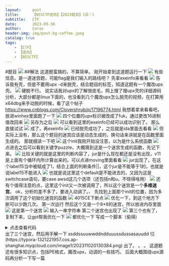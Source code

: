 ```yaml
---
layout:     post
title:      【NSSCTF逆向】【2023题目】《润！》
subtitle:   CTF
date:       2023-09-30
author:     Corax
header-img: img/post-bg-coffee.jpeg
catalog: true
tags:
    - 【CTF】
    - 【逆向】
    - 【NSSCTF】
---
```


#题目
![](https://typora-1321221957.cos.ap-shanghai.myqcloud.com/image1/202311020130363.png)
##解法
这道题蛮搞的，不算简单。
刚开始拿到这道题运行一下
![](https://typora-1321221957.cos.ap-shanghai.myqcloud.com/image1/202311020130364.png)
有些信息，是一道迷宫题，可能flag是我们输入的路线吧？
先拿exeinfo来看看
![](https://typora-1321221957.cos.ap-shanghai.myqcloud.com/image1/202311020130365.png)
告诉我有壳，但是不要用upx -d来脱壳，结合题目的标签，知道这题有一个魔改upx壳。
![](https://typora-1321221957.cos.ap-shanghai.myqcloud.com/image1/202311020130366.png)
硬脱不行。
说实话我对upx的了解很皮毛，网上搜了搜upx壳的详细源码分析，大部分都是linux下面的，也没看到几个魔改upx怎么脱壳的视频，在打算用x64dbg来手动脱的时候，看了这个帖子
https://www.cnblogs.com/Clovershrub/p/17196774.html
我想着拿来看看吧，放进winhex里面跑了一下
![](https://typora-1321221957.cos.ap-shanghai.myqcloud.com/image1/202311020130367.png)
四个位置的upx标识被改成了fuk，通过更改16进制值改回来
![](https://typora-1321221957.cos.ap-shanghai.myqcloud.com/image1/202311020130368.png)
另存为之后
![](https://typora-1321221957.cos.ap-shanghai.myqcloud.com/image1/202311020130369.png)
可以看到这里的exeinfo已经可以成功识别了。
那么直接试试
![](https://typora-1321221957.cos.ap-shanghai.myqcloud.com/image1/202311020130370.png)
成了，再exeinfo
![](https://typora-1321221957.cos.ap-shanghai.myqcloud.com/image1/202311020130371.png)
已经脱壳成功了，之后就是ida里面去看看
![](./img/3073714-20231017152443534-77529964.png)
但实际上没有，那么这个题目的迷宫应该是动态生成的，换句话来讲就是在函数里面生成的。
那就细读一下吧
![](https://typora-1321221957.cos.ap-shanghai.myqcloud.com/image1/202311020130372.png)
这个init我刚开始没注意，以为是什么系统函数
![](https://typora-1321221957.cos.ap-shanghai.myqcloud.com/image1/202311020130373.png)
点进去之后可以看到关键字puzzle，大概猜到这是一个迷宫生成的函数，先记下来。
![](https://typora-1321221957.cos.ap-shanghai.myqcloud.com/image1/202311020130374.png)
比较关键的就是这里的判断内容了，jur是什么现在都还是没有出现，v11是上面有个循环内所计算出来的。可以点进moving里面看看
![](https://typora-1321221957.cos.ap-shanghai.myqcloud.com/image1/202311020130375.png)
jur出现了，在这个label15当中被赋成了1，结合上面的判断条件||，这个jur是不能等于1的，也就是说label15不能进入
![](https://typora-1321221957.cos.ap-shanghai.myqcloud.com/image1/202311020130376.png)
也就是说这里这个default是不能进去的，又因为这是switchcase语句，要case awsd这几个选项（还包括n和u，不晓得啥用）
![](https://typora-1321221957.cos.ap-shanghai.myqcloud.com/image1/202311020130377.png)
还有个值得注意的点，这里这个init又一次被调用了，所以这个迷宫是一个**多维迷宫**。
ok，分析的差不多了，要进入动调了。、
先找到上面那个init的位置，因为多次调用了这个初始化迷宫的函数
![](https://typora-1321221957.cos.ap-shanghai.myqcloud.com/image1/202311020130378.png)
4015CE下断点
![](https://typora-1321221957.cos.ap-shanghai.myqcloud.com/image1/202311020130379.png)
优化一下，到这个地方下断可以少跑几次。
第一次运行
然后这个又是一个8*8的迷宫，所以放进内存里面
![](https://typora-1321221957.cos.ap-shanghai.myqcloud.com/image1/202311020130380.png)
这是第一个迷宫
![](https://typora-1321221957.cos.ap-shanghai.myqcloud.com/image1/202311020130381.png)
输入一串字符串
第二个迷宫也出现了
![](https://typora-1321221957.cos.ap-shanghai.myqcloud.com/image1/202311020130382.png)
第三个也有了，复制下来，让gpt帮我优化一下
![](https://typora-1321221957.cos.ap-shanghai.myqcloud.com/image1/202311020130383.png)
都优化一下
写成一个脚本（偷得)

<details>
<summary>点击查看代码</summary>

```
maze_arr=[   0,   0,   0,   0,   1,   0,   0,   0,   1,   0, 
    0,   0,   1,   0,   0,   0,   1,   0,   0,   0, 
    1,   0,   0,   0,   1,   0,   0,   0,   1,   0, 
    0,   0,   0,   0,   0,   0,   1,   0,   0,   0, 
    1,   0,   0,   0,   1,   0,   0,   0,   1,   0, 
    0,   0,   1,   0,   0,   0,   1,   0,   0,   0, 
    1,   0,   0,   0,   0,   0,   0,   0,   0,   0, 
    0,   0,   0,   0,   0,   0,   1,   0,   0,   0, 
    1,   0,   0,   0,   1,   0,   0,   0,   1,   0, 
    0,   0,   1,   0,   0,   0,   1,   0,   0,   0, 
    1,   0,   0,   0,   0,   0,   0,   0,   1,   0, 
    0,   0,   1,   0,   0,   0,   1,   0,   0,   0, 
    1,   0,   0,   0,   1,   0,   0,   0,   1,   0, 
    0,   0,   1,   0,   0,   0,   0,   0,   0,   0, 
    1,   0,   0,   0,   1,   0,   0,   0,   1,   0, 
    0,   0,   1,   0,   0,   0,   1,   0,   0,   0, 
    1,   0,   0,   0,   1,   0,   0,   0,   1,   0, 
    0,   0,   1,   0,   0,   0,   1,   0,   0,   0, 
    1,   0,   0,   0,   1,   0,   0,   0,   1,   0, 
    0,   0,   1,   0,   0,   0,   1,   0,   0,   0, 
    1,   0,   0,   0,   1,   0,   0,   0,   1,   0, 
    0,   0,   1,   0,   0,   0,   1,   0,   0,   0, 
    1,   0,   0,   0,   1,   0,   0,   0,   1,   0, 
    0,   0,   1,   0,   0,   0,   1,   0,   0,   0, 
    1,   0,   0,   0,   1,   0,   0,   0,   1,   0, 
    0,   0,   1,   0,   0,   0,   1,   0,   0,   0, 
    1,   0,   0,   0,   1,   0,   0,   0,   1,   0, 
    0,   0,   1,   0,   0,   0,   1,   0,   0,   0, 
    1,   0,   0,   0,   1,   0,   0,   0,   1,   0, 
    0,   0,   1,   0,   0,   0,   1,   0,   0,   0, 
    1,   0,   0,   0,   1,   0,   0,   0,   1,   0, 
    0,   0,   1,   0,   0,   0,   1,   0,   0,   0, 
    1,   0,   0,   0,   1,   0,   0,   0,   1,   0, 
    0,   0,   1,   0,   0,   0,   0,   0,   0,   0, 
    0,   0,   0,   0,   0,   0,   0,   0,   1,   0, 
    0,   0,   1,   0,   0,   0,   1,   0,   0,   0, 
    1,   0,   0,   0,   1,   0,   0,   0,   1,   0, 
    0,   0,   1,   0,   0,   0,   1,   0,   0,   0, 
    1,   0,   0,   0,   1,   0,   0,   0,   1,   0, 
    0,   0,   0,   0,   0,   0,   1,   0,   0,   0, 
    1,   0,   0,   0,   1,   0,   0,   0,   1,   0, 
    0,   0,   1,   0,   0,   0,   1,   0,   0,   0, 
    1,   0,   0,   0,   1,   0,   0,   0,   1,   0, 
    0,   0,   1,   0,   0,   0,   1,   0,   0,   0, 
    1,   0,   0,   0,   1,   0,   0,   0,   1,   0, 
    0,   0,   1,   0,   0,   0,   1,   0,   0,   0, 
    1,   0,   0,   0,   1,   0,   0,   0,   1,   0, 
    0,   0,   1,   0,   0,   0,   1,   0,   0,   0, 
    1,   0,   0,   0,   1,   0,   0,   0,   1,   0, 
    0,   0,   1,   0,   0,   0,   1,   0,   0,   0, 
    1,   0,   0,   0,   1,   0,   0,   0,   1,   0, 
    0,   0,   1,   0,   0,   0,   1,   0,   0,   0, 
    1,   0,   0,   0,   1,   0,   0,   0,   1,   0, 
    0,   0,   1,   0,   0,   0,   1,   0,   0,   0, 
    1,   0,   0,   0,   1,   0,   0,   0,   1,   0, 
    0,   0,   1,   0,   0,   0,   1,   0,   0,   0, 
    1,   0,   0,   0,   1,   0,   0,   0,   1,   0, 
    0,   0,   1,   0,   0,   0,   1,   0,   0,   0, 
    1,   0,   0,   0,   0,   0,   0,   0,   0,   0, 
    0,   0,   0,   0,   0,   0,   1,   0,   0,   0, 
    0,   0,   0,   0,   1,   0,   0,   0,   1,   0, 
    0,   0,   1,   0,   0,   0,   0,   0,   0,   0, 
    1,   0,   0,   0,   1,   0,   0,   0,   1,   0, 
    0,   0,   1,   0,   0,   0,   1,   0,   0,   0, 
    1,   0,   0,   0,   1,   0,   0,   0,   0,   0, 
    0,   0,   1,   0,   0,   0,   1,   0,   0,   0, 
    1,   0,   0,   0,   1,   0,   0,   0,   1,   0, 
    0,   0,   1,   0,   0,   0,   1,   0,   0,   0, 
    1,   0,   0,   0,   1,   0,   0,   0,   1,   0, 
    0,   0,   1,   0,   0,   0,   1,   0,   0,   0, 
    1,   0,   0,   0,   1,   0,   0,   0,   1,   0, 
    0,   0,   1,   0,   0,   0,   1,   0,   0,   0, 
    1,   0,   0,   0,   1,   0,   0,   0,   1,   0, 
    0,   0,   1,   0,   0,   0,   1,   0,   0,   0, 
    1,   0,   0,   0,   1,   0,   0,   0,   1,   0, 
    0,   0,   1,   0,   0,   0,   1,   0,   0,   0, 
    1,   0,   0,   0,   1,   0,   0,   0,   1,   0, 
    0,   0,   1,   0,   0,   0,   1,   0,   0,   0, 
    1,   0,   0,   0,   1,   0,   0,   0,   1,   0, 
    0,   0,   1,   0,   0,   0,   1,   0,   0,   0, 
    1,   0,   0,   0,   1,   0,   0,   0,   1,   0, 
    0,   0,   1,   0,   0,   0,   1,   0,   0,   0, 
    1,   0,   0,   0,   1,   0,   0,   0,   1,   0, 
    0,   0,   1,   0,   0,   0,   1,   0,   0,   0, 
    1,   0,   0,   0,   1,   0,   0,   0,   1,   0, 
    0,   0,   1,   0,   0,   0,   0,   0,   0,   0, 
    1,   0,   0,   0,   1,   0,   0,   0,   1,   0, 
    0,   0,   1,   0,   0,   0,   1,   0,   0,   0, 
    1,   0,   0,   0,   1,   0,   0,   0,   1,   0, 
    0,   0,   1,   0,   0,   0,   1,   0,   0,   0, 
    1,   0,   0,   0,   1,   0,   0,   0,   1,   0, 
    0,   0,   1,   0,   0,   0,   1,   0,   0,   0, 
    1,   0,   0,   0,   1,   0,   0,   0,   1,   0, 
    0,   0,   1,   0,   0,   0,   1,   0,   0,   0, 
    1,   0,   0,   0,   1,   0,   0,   0,   1,   0, 
    0,   0,   1,   0,   0,   0,   1,   0,   0,   0, 
    1,   0,   0,   0,   1,   0,   0,   0,   1,   0, 
    0,   0,   1,   0,   0,   0,   1,   0,   0,   0, 
    1,   0,   0,   0,   1,   0,   0,   0,   1,   0, 
    0,   0,   1,   0,   0,   0,   1,   0,   0,   0, 
    1,   0,   0,   0,   1,   0,   0,   0,   1,   0, 
    0,   0,   1,   0,   0,   0,   1,   0,   0,   0, 
    1,   0,   0,   0,   1,   0,   0,   0,   1,   0, 
    0,   0,   1,   0,   0,   0,   1,   0,   0,   0, 
    1,   0,   0,   0,   1,   0,   0,   0,   1,   0, 
    0,   0,   1,   0,   0,   0,   1,   0,   0,   0, 
    1,   0,   0,   0,   1,   0,   0,   0,   1,   0, 
    0,   0,   1,   0,   0,   0,   1,   0,   0,   0, 
    0,   0,   0,   0,   1,   0,   0,   0,   1,   0, 
    0,   0,   1,   0,   0,   0,   1,   0,   0,   0, 
    1,   0,   0,   0,   1,   0,   0,   0,   1,   0, 
    0,   0,   0,   0,   0,   0,   1,   0,   0,   0, 
    1,   0,   0,   0,   1,   0,   0,   0,   1,   0, 
    0,   0,   1,   0,   0,   0,   1,   0,   0,   0, 
    1,   0,   0,   0,   0,   0,   0,   0,   1,   0, 
    0,   0,   1,   0,   0,   0,   1,   0,   0,   0, 
    1,   0,   0,   0,   1,   0,   0,   0,   1,   0, 
    0,   0,   1,   0,   0,   0,   0,   0,   0,   0, 
    0,   0,   0,   0,   1,   0,   0,   0,   1,   0, 
    0,   0,   1,   0,   0,   0,   1,   0,   0,   0, 
    1,   0,   0,   0,   1,   0,   0,   0,   1,   0, 
    0,   0,   1,   0,   0,   0,   1,   0,   0,   0, 
    1,   0,   0,   0,   1,   0,   0,   0,   1,   0, 
    0,   0,   1,   0,   0,   0,   1,   0,   0,   0, 
    1,   0,   0,   0,   1,   0,   0,   0,   1,   0, 
    0,   0,   1,   0,   0,   0,   1,   0,   0,   0, 
    1,   0,   0,   0,   1,   0,   0,   0,   1,   0, 
    0,   0,   1,   0,   0,   0,   1,   0,   0,   0, 
    1,   0,   0,   0,   1,   0,   0,   0,   1,   0, 
    0,   0,   1,   0,   0,   0,   1,   0,   0,   0, 
    1,   0,   0,   0,   1,   0,   0,   0,   1,   0, 
    0,   0,   1,   0,   0,   0,   1,   0,   0,   0, 
    1,   0,   0,   0,   1,   0,   0,   0,   1,   0, 
    0,   0,   1,   0,   0,   0,   1,   0,   0,   0, 
    1,   0,   0,   0,   1,   0,   0,   0,   1,   0, 
    0,   0,   1,   0,   0,   0,   1,   0,   0,   0, 
    1,   0,   0,   0,   1,   0,   0,   0,   1,   0, 
    0,   0,   1,   0,   0,   0,   1,   0,   0,   0, 
    1,   0,   0,   0,   1,   0,   0,   0,   1,   0, 
    0,   0,   1,   0,   0,   0,   1,   0,   0,   0, 
    1,   0,   0,   0,   1,   0,   0,   0,   1,   0, 
    0,   0,   1,   0,   0,   0,   1,   0,   0,   0, 
    1,   0,   0,   0,   1,   0,   0,   0,   1,   0, 
    0,   0,   1,   0,   0,   0,   0,   0,   0,   0, 
    1,   0,   0,   0,   1,   0,   0,   0,   1,   0, 
    0,   0,   1,   0,   0,   0,   1,   0,   0,   0, 
    1,   0,   0,   0,   1,   0,   0,   0,   0,   0, 
    0,   0,   1,   0,   0,   0,   1,   0,   0,   0, 
    1,   0,   0,   0,   1,   0,   0,   0,   1,   0, 
    0,   0,   1,   0,   0,   0,   0,   0,   0,   0, 
    0,   0,   0,   0,   1,   0,   0,   0,   1,   0, 
    0,   0,   1,   0,   0,   0,   1,   0,   0,   0, 
    1,   0,   0,   0,   0,   0,   0,   0,   0,   0, 
    0,   0,   1,   0,   0,   0,   1,   0,   0,   0, 
    1,   0,   0,   0,   1,   0,   0,   0,   1,   0, 
    0,   0,   1,   0,   0,   0,   1,   0,   0,   0, 
    1,   0,   0,   0,   1,   0,   0,   0,   1,   0, 
    0,   0,   1,   0,   0,   0,   1,   0,   0,   0, 
    1,   0,   0,   0,   1,   0,   0,   0,   1,   0, 
    0,   0,   1,   0,   0,   0,   1,   0,   0,   0, 
    1,   0,   0,   0,   1,   0,   0,   0,   1,   0, 
    0,   0,   1,   0,   0,   0,   1,   0,   0,   0, 
    1,   0,   0,   0,   1,   0,   0,   0,   1,   0, 
    0,   0,   1,   0,   0,   0,   1,   0,   0,   0, 
    1,   0,   0,   0,   1,   0,   0,   0,   1,   0, 
    0,   0,   1,   0,   0,   0,   1,   0,   0,   0, 
    1,   0,   0,   0,   1,   0,   0,   0,   1,   0, 
    0,   0,   1,   0,   0,   0,   1,   0,   0,   0, 
    1,   0,   0,   0,   1,   0,   0,   0,   1,   0, 
    0,   0,   1,   0,   0,   0,   1,   0,   0,   0, 
    1,   0,   0,   0,   1,   0,   0,   0,   1,   0, 
    0,   0,   1,   0,   0,   0,   1,   0,   0,   0, 
    1,   0,   0,   0,   1,   0,   0,   0,   1,   0, 
    0,   0,   1,   0,   0,   0,   1,   0,   0,   0, 
    1,   0,   0,   0,   1,   0,   0,   0,   1,   0, 
    0,   0,   1,   0,   0,   0,   1,   0,   0,   0, 
    1,   0,   0,   0,   1,   0,   0,   0,   1,   0, 
    0,   0,   1,   0,   0,   0,   1,   0,   0,   0, 
    0,   0,   0,   0,   1,   0,   0,   0,   1,   0, 
    0,   0,   1,   0,   0,   0,   1,   0,   0,   0, 
    1,   0,   0,   0,   1,   0,   0,   0,   1,   0, 
    0,   0,   1,   0,   0,   0,   1,   0,   0,   0, 
    1,   0,   0,   0,   1,   0,   0,   0,   1,   0, 
    0,   0,   1,   0,   0,   0,   1,   0,   0,   0, 
    1,   0,   0,   0,   1,   0,   0,   0,   1,   0, 
    0,   0,   1,   0,   0,   0,   1,   0,   0,   0, 
    1,   0,   0,   0,   1,   0,   0,   0,   1,   0, 
    0,   0,   1,   0,   0,   0,   1,   0,   0,   0, 
    1,   0,   0,   0,   1,   0,   0,   0,   1,   0, 
    0,   0,   1,   0,   0,   0,   1,   0,   0,   0, 
    1,   0,   0,   0,   1,   0,   0,   0,   1,   0, 
    0,   0,   1,   0,   0,   0,   1,   0,   0,   0, 
    1,   0,   0,   0,   1,   0,   0,   0,   1,   0, 
    0,   0,   1,   0,   0,   0,   1,   0,   0,   0, 
    1,   0,   0,   0,   1,   0,   0,   0,   1,   0, 
    0,   0,   1,   0,   0,   0,   1,   0,   0,   0, 
    1,   0,   0,   0,   1,   0,   0,   0,   1,   0, 
    0,   0,   1,   0,   0,   0,   1,   0,   0,   0, 
    1,   0,   0,   0,   1,   0,   0,   0,   1,   0, 
    0,   0,   1,   0,   0,   0,   1,   0,   0,   0, 
    1,   0,   0,   0,   1,   0,   0,   0,   1,   0, 
    0,   0,   1,   0,   0,   0,   1,   0,   0,   0, 
    1,   0,   0,   0,   1,   0,   0,   0,   1,   0, 
    0,   0,   1,   0,   0,   0,   0,   0,   0,   0, 
    0,   0,   0,   0,   0,   0,   0,   0]
for l in range(8):
    for i in range(8):
       for j in range(8):
            print(maze_arr[l*64*4+i*8*4+j*4], end='')
       print('\n', end='')
    print('\n',end='')
```
</details>
出了三个迷宫，然后用手解一下
ssddssuuwwddndduuussdussasauudd
![](https://typora-1321221957.cos.ap-shanghai.myqcloud.com/image1/202311020130384.png)
出了。
。
。
这道题还有很多知识点，包括PE格式，魔改upx，动调的一些技巧。
后面大概围绕upx源码再分析一下写一篇